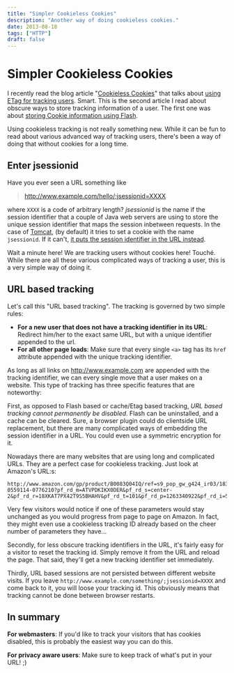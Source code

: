 ```yaml
---
title: "Simpler Cookieless Cookies"
description: "Another way of doing cookieless cookies."
date: 2013-08-18
tags: ["HTTP"]
draft: false
---
```


Simpler Cookieless Cookies
==========================

I recently read the blog article "[Cookieless
Cookies](http://lucb1e.com/rp/cookielesscookies/)" that talks about
[using ETag for tracking
users](https://en.wikipedia.org/wiki/HTTP_ETag#Tracking_using_ETags).
Smart. This is the second article I read about obscure ways to store
tracking information of a user. The first one was about [storing Cookie
information using Flash](https://epic.org/privacy/cookies/flash.html).

Using cookieless tracking is not really something new. While it can be
fun to read about various advanced way of tracking users, there's been a
way of doing that without cookies for a long time.

Enter jsessionid
----------------

Have you ever seen a URL something like

> <http://www.example.com/hello/;jsessionid=XXXX>

where `XXXX` is a code of arbitrary length? *jsessionid* is the name if
the session identifier that a couple of Java web servers are using to
store the unique session identifier that maps the session inbetween
requests. In the case of [Tomcat](https://tomcat.apache.org/), (by
default) it tries to set a cookie with the name `jsessionid`. If it
can't, [it puts the session identifier in the URL
instead](http://fralef.me/tomcat-disable-jsessionid-in-url.html).

Wait a minute here! We are tracking users without cookies here! Touché.
While there are all these various complicated ways of tracking a user,
this is a very simple way of doing it.

URL based tracking
------------------

Let's call this "URL based tracking". The tracking is governed by two
simple rules:

-   **For a new user that does not have a tracking identifier in its
    URL**: Redirect him/her to the exact same URL, but with a unique
    identifier appended to the url.
-   **For all other page loads**: Make sure that every single `<a>` tag
    has its `href` attribute appended with the unique
    tracking identifier.

As long as all links on <http://www.example.com> are appended with the
tracking identifier, we can every single move that a user makes on a
website. This type of tracking has three specific features that are
noteworthy:

First, as opposed to Flash based or cache/Etag based tracking, *URL
based tracking cannot permanently be disabled*. Flash can be
uninstalled, and a cache can be cleared. Sure, a browser plugin could do
clientside URL replacement, but there are many complicated ways of
embedding the session identifier in a URL. You could even use a
symmetric encryption for it.

Nowadays there are many websites that are using long and complicated
URLs. They are a perfect case for cookieless tracking. Just look at
Amazon's URL:s:

    http://www.amazon.com/gp/product/B0083Q04IQ/ref=s9_pop_gw_g424_ir03/183-0559114-0776210?pf_rd_m=ATVPDKIKX0DER&pf_rd_s=center-2&pf_rd_r=18XKAT7PX42T9S5BHAHV&pf_rd_t=101&pf_rd_p=1263340922&pf_rd_i=507846

Very few visitors would notice if one of these parameters would stay
unchanged as you would progress from page to page on Amazon. In fact,
they might even use a cookieless tracking ID already based on the cheer
number of parameters they have...

Secondly, for less obscure tracking identifiers in the URL, it's fairly
easy for a visitor to reset the tracking id. Simply remove it from the
URL and reload the page. That said, they'll get a new tracking
identifier set immediately.

Thirdly, URL based sessions are not persisted between different website
visits. If you leave `http://www.example.com/something/;jsessionid=XXXX`
and come back to it, you will loose your tracking id. This obviously
means that tracking cannot be done between browser restarts.

In summary
----------

**For webmasters**: If you'd like to track your visitors that has
cookies disabled, this is probably the easiest way you can do this.

**For privacy aware users**: Make sure to keep track of what's put in
your URL! ;)
